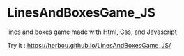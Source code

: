 # LinesAndBoxesGame_JS
lines and boxes game made with Html, Css, and Javascript

Try it : https://herbou.github.io/LinesAndBoxesGame_JS/
